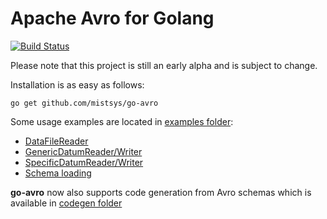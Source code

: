 Apache Avro for Golang
=====================

[![Build Status](https://travis-ci.org/mistsys/go-avro.svg?branch=master)](https://travis-ci.org/mistsys/go-avro)

Please note that this project is still an early alpha and is subject to change.

Installation is as easy as follows:

`go get github.com/mistsys/go-avro`

Some usage examples are located in [examples folder](https://github.com/mistsys/go-avro/tree/master/examples):

* [DataFileReader](https://github.com/mistsys/go-avro/blob/master/examples/data_file/data_file.go)
* [GenericDatumReader/Writer](https://github.com/mistsys/go-avro/blob/master/examples/generic_datum/generic_datum.go)
* [SpecificDatumReader/Writer](https://github.com/mistsys/go-avro/blob/master/examples/specific_datum/specific_datum.go)
* [Schema loading](https://github.com/mistsys/go-avro/blob/master/examples/load_schema/load_schema.go)


**go-avro** now also supports code generation from Avro schemas which is available in [codegen folder](https://github.com/mistsys/go-avro/tree/master/codegen)
